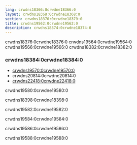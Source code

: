 ```yaml
---
lang: crwdns18366:0crwdne18366:0
layout: crwdns18368:0crwdne18368:0
section: crwdns18370:0crwdne18370:0
title: crwdns19562:0crwdne19562:0
description: crwdns18374:0crwdne18374:0
---
```


crwdns18376:0crwdne18376:0 crwdns19564:0crwdne19564:0 crwdns19566:0crwdne19566:0 crwdns18382:0crwdne18382:0

### crwdns18384:0crwdne18384:0

- [crwdns19570:0crwdne19570:0](crwdns18386:0crwdne18386:0)
- crwdns20814:0crwdne20814:0
- [crwdns22418:0crwdne22418:0](crwdns20816:0crwdne20816:0)

crwdns19580:0crwdne19580:0

crwdns18398:0crwdne18398:0

crwdns19582:0crwdne19582:0

crwdns19584:0crwdne19584:0

crwdns19586:0crwdne19586:0

crwdns19588:0crwdne19588:0
